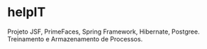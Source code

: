 # helpIT
Projeto JSF, PrimeFaces, Spring Framework, Hibernate, Postgree. Treinamento e Armazenamento de Processos.
